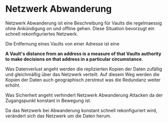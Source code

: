 # Netzwerk Abwanderung
Netzwerk Abwanderung ist eine Beschreibung für Vaults die regelmaessig ohne Ankündigung on und offline gehen. Diese Situation bevorzugt ein schnell rekonfiguriertes Netzwerk.

Die Entfernung eines Vaults von einer Adresse ist eine

**A Vault's distance from an address is a measure of that Vaults authority to make decisions on that address in a particular circumstance.**

Was Datenverlust angeht werden die replizierten Kopien der Daten zufällig und gleichmäßig über das Netzwerk verteilt. Auf diesem Weg werden die Kopien der Daten auch geographisch zerstreut was die Redundanz weiter erhöht.

Was Sicherheit angeht verhindert Netzwerk Abwanderung Attacken da der Zugangspunkt konstant in Bewegung ist.

Da das Netzwerk bei Abwanderung konstant schnell rekonfiguriert wird, verändert sich das Netzwerk um die Daten herum.
